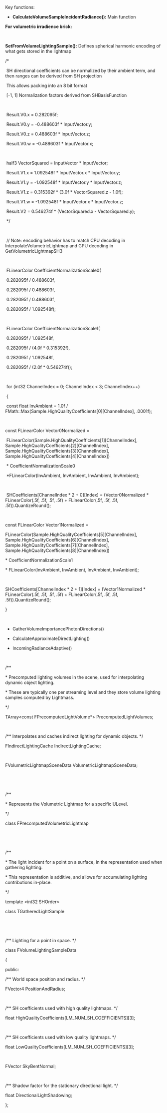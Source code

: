 Key functions:

-   **CalculateVolumeSampleIncidentRadiance():** Main function

**For volumetric irradience brick:**

 

**SetFromVolumeLightingSample():** Defines spherical harmonic encoding of what gets stored in the lightmap

/\*

​	SH directional coefficients can be normalized by their ambient term, and then ranges can be derived from SH projection

​	This allows packing into an 8 bit format

​	[-1, 1\] Normalization factors derived from SHBasisFunction

 

​	Result.V0.x = 0.282095f;

​	Result.V0.y = -0.488603f \* InputVector.y;

​	Result.V0.z = 0.488603f \* InputVector.z;

​	Result.V0.w = -0.488603f \* InputVector.x;

 

​	half3 VectorSquared = InputVector \* InputVector;

​	Result.V1.x = 1.092548f \* InputVector.x \* InputVector.y;

​	Result.V1.y = -1.092548f \* InputVector.y \* InputVector.z;

​	Result.V1.z = 0.315392f \* (3.0f \* VectorSquared.z - 1.0f);

​	Result.V1.w = -1.092548f \* InputVector.x \* InputVector.z;

​	Result.V2 = 0.546274f \* (VectorSquared.x - VectorSquared.y);

​	*/

 

​	// Note: encoding behavior has to match CPU decoding in InterpolateVolumetricLightmap and GPU decoding in GetVolumetricLightmapSH3

 

​	FLinearColor CoefficientNormalizationScale0(

​	0.282095f / 0.488603f,

​	0.282095f / 0.488603f,

​	0.282095f / 0.488603f,

​	0.282095f / 1.092548f);

 

​	FLinearColor CoefficientNormalizationScale1(

​	0.282095f / 1.092548f,

​	0.282095f / (4.0f \* 0.315392f),

​	0.282095f / 1.092548f,

​	0.282095f / (2.0f \* 0.546274f));

 

​	for (int32 ChannelIndex = 0; ChannelIndex &lt; 3; ChannelIndex++)

​	{

​	const float InvAmbient = 1.0f / FMath::Max(Sample.HighQualityCoefficients\[0\]\[ChannelIndex\], .0001f);

 

const FLinearColor Vector0Normalized =

​	FLinearColor(Sample.HighQualityCoefficients\[1\]\[ChannelIndex\], Sample.HighQualityCoefficients\[2\]\[ChannelIndex\], Sample.HighQualityCoefficients\[3\]\[ChannelIndex\], Sample.HighQualityCoefficients\[4\]\[ChannelIndex\])

​	* CoefficientNormalizationScale0

​	*FLinearColor(InvAmbient, InvAmbient, InvAmbient, InvAmbient);

 

​	SHCoefficients\[ChannelIndex \* 2 + 0\]\[Index\] = (Vector0Normalized \* FLinearColor(.5f, .5f, .5f, .5f) + FLinearColor(.5f, .5f, .5f, .5f)).QuantizeRound();

 

const FLinearColor Vector1Normalized =

FLinearColor(Sample.HighQualityCoefficients\[5\]\[ChannelIndex\], Sample.HighQualityCoefficients\[6\]\[ChannelIndex\], Sample.HighQualityCoefficients\[7\]\[ChannelIndex\], Sample.HighQualityCoefficients\[8\]\[ChannelIndex\])

\* CoefficientNormalizationScale1

\* FLinearColor(InvAmbient, InvAmbient, InvAmbient, InvAmbient);

 

SHCoefficients\[ChannelIndex \* 2 + 1\]\[Index\] = (Vector1Normalized \* FLinearColor(.5f, .5f, .5f, .5f) + FLinearColor(.5f, .5f, .5f, .5f)).QuantizeRound();

}



 

-   GatherVolumeImportancePhotonDirections()

-   CalculateApproximateDirectLighting()

-   IncomingRadianceAdaptive()

 

/\*\*

\* Precomputed lighting volumes in the scene, used for interpolating dynamic object lighting.

\* These are typically one per streaming level and they store volume lighting samples computed by Lightmass.

\*/

TArray&lt;const FPrecomputedLightVolume\*&gt; PrecomputedLightVolumes;

 

/\*\* Interpolates and caches indirect lighting for dynamic objects. \*/

FIndirectLightingCache IndirectLightingCache;

 

FVolumetricLightmapSceneData VolumetricLightmapSceneData;

 

 

/\*\*

\* Represents the Volumetric Lightmap for a specific ULevel.

\*/

class FPrecomputedVolumetricLightmap

 

 

/\*\*

\* The light incident for a point on a surface, in the representation used when gathering lighting.

\* This representation is additive, and allows for accumulating lighting contributions in-place.

\*/

template &lt;int32 SHOrder&gt;

class TGatheredLightSample

 

 

/\*\* Lighting for a point in space. \*/

class FVolumeLightingSampleData

{

public:

/\*\* World space position and radius. \*/

FVector4 PositionAndRadius;

 

/\*\* SH coefficients used with high quality lightmaps. \*/

float HighQualityCoefficients\[LM\_NUM\_SH\_COEFFICIENTS\]\[3\];

 

/\*\* SH coefficients used with low quality lightmaps. \*/

float LowQualityCoefficients\[LM\_NUM\_SH\_COEFFICIENTS\]\[3\];

 

FVector SkyBentNormal;

 

/\*\* Shadow factor for the stationary directional light. \*/

float DirectionalLightShadowing;

};